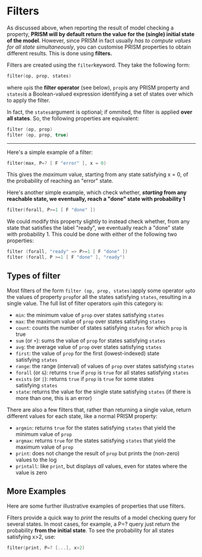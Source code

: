 # Filters
As discussed above, when reporting the result of model checking a property, **PRISM will by default return the value for the (single) initial state of the model**. However, since PRISM in fact usually *has to compute values for all state simultaneously*, you can customise PRISM properties to obtain different results. This is done using **filters.** 

Filters are created using the `filter`keyword. They take the following form:

```c
filter(op, prop, states)
```

where `op`is the **filter operator** (see below), `prop`is any PRISM property and `states`is a Boolean-valued expression identifying a set of states over which to apply the filter.

In fact, the `states`argument is optional; if ommited, the filter is applied **over all states**. So, the following properties are equivalent:

```c
filter (op, prop)
filter (op, prop, true)
```

---
Here's a simple example of a filter:

```c
filter(max, P=? [ F "error" ], x = 0)
```

This gives the *maximum* value, starting from any state satisfying x = 0, of the probability of reaching an "error" state.

Here's another simple example, which check whether, ***starting* from any reachable state, we eventually, reach a "done" state with probability 1**

```c
filter(forall, P>=1 [ F "done" ])
```

We could modify this property slightly to instead check whether, from any state that satisfies the label "ready", we eventually reach a "done" state with probability 1. This could be done with either of the following two properties: 


```c
filter (forall, "ready" => P>=1 [ F "done" ])
filter (forall, P >=1 [ F "done" ], "ready")
```

## Types of filter
Most filters of the form `filter (op, prop, states)`apply some operator `op`to the values of property `prop`for all the states satisfying `states`, resulting in a single value. The full list of filter operators `op`in this category is:

- `min`: the minimum value of `prop` over states satisfying `states`
- `max`: the maximum value of `prop` over states satisfying `states`
- `count`: counts the number of states satisfying `states` for which `prop` is true
- `sum` (or `+`): sums the value of `prop` for states satisfying `states`
- `avg`: the average value of `prop` over states satisfying `states`
- `first`: the value of `prop` for the first (lowest-indexed) state satisfying `states`
- `range`: the range (interval) of values of `prop` over states satisfying `states`
- `forall` (or `&`): returns `true` if `prop` is `true` for all states satisfying `states`
- `exists` (or `|`): returns `true` if `prop` is `true` for some states satisfying `states`
- `state`: returns the value for the single state satisfying `states` (if there is more than one, this is an error)

There are also a few filters that, rather than returning a single value, return different values for each state, like a normal PRISM property:

- `argmin`: returns `true` for the states satisfying `states` that yield the minimum value of `prop`
- `argmax`: returns `true` for the states satisfying `states` that yield the maximum value of `prop`
- `print`: does not change the result of `prop` but prints the (non-zero) values to the log
- `printall`: like `print`, but displays _all_ values, even for states where the value is zero

## More Examples

Here are some further illustrative examples of properties that use filters.

Filters provide a quick way to *print* the results of a model checking query for several states. In most cases, for example, a P=? query just return the probability **from the initial state**. To see the probability for all states satisfying x>2, use:

```c
filter(print, P=? [...], x>2)
```

